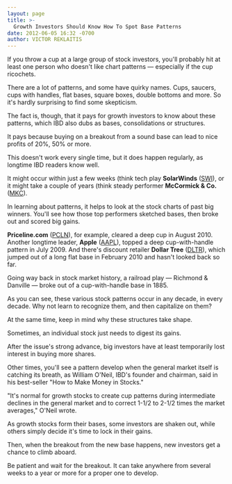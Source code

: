```yaml
---
layout: page
title: >-
  Growth Investors Should Know How To Spot Base Patterns
date: 2012-06-05 16:32 -0700
author: VICTOR REKLAITIS
---
```





If you throw a cup at a large group of stock investors, you'll probably hit at least one person who doesn't like chart patterns — especially if the cup ricochets.

  

There are a lot of patterns, and some have quirky names. Cups, saucers, cups with handles, flat bases, square boxes, double bottoms and more. So it's hardly surprising to find some skepticism.

  

The fact is, though, that it pays for growth investors to know about these patterns, which IBD also dubs as bases, consolidations or structures.

  

It pays because buying on a breakout from a sound base can lead to nice profits of 20%, 50% or more.

  

This doesn't work every single time, but it does happen regularly, as longtime IBD readers know well.

  

It might occur within just a few weeks (think tech play **SolarWinds** ([SWI](https://research.investors.com/quote.aspx?symbol=SWI)), or it might take a couple of years (think steady performer **McCormick & Co.** ([MKC](https://research.investors.com/quote.aspx?symbol=MKC)).

  

In learning about patterns, it helps to look at the stock charts of past big winners. You'll see how those top performers sketched bases, then broke out and scored big gains.

  

**Priceline.com** ([PCLN](https://research.investors.com/quote.aspx?symbol=PCLN)), for example, cleared a deep cup in August 2010. Another longtime leader, **Apple** ([AAPL](https://research.investors.com/quote.aspx?symbol=AAPL)), topped a deep cup-with-handle pattern in July 2009. And there's discount retailer **Dollar Tree** ([DLTR](https://research.investors.com/quote.aspx?symbol=DLTR)), which jumped out of a long flat base in February 2010 and hasn't looked back so far.

  

Going way back in stock market history, a railroad play — Richmond & Danville — broke out of a cup-with-handle base in 1885.

  

As you can see, these various stock patterns occur in any decade, in every decade. Why not learn to recognize them, and then capitalize on them?

  

At the same time, keep in mind why these structures take shape.

  

Sometimes, an individual stock just needs to digest its gains.

  

After the issue's strong advance, big investors have at least temporarily lost interest in buying more shares.

  

Other times, you'll see a pattern develop when the general market itself is catching its breath, as William O'Neil, IBD's founder and chairman, said in his best-seller "How to Make Money in Stocks."

  

"It's normal for growth stocks to create cup patterns during intermediate declines in the general market and to correct 1-1/2 to 2-1/2 times the market averages," O'Neil wrote.

  

As growth stocks form their bases, some investors are shaken out, while others simply decide it's time to lock in their gains.

  

Then, when the breakout from the new base happens, new investors get a chance to climb aboard.

  

Be patient and wait for the breakout. It can take anywhere from several weeks to a year or more for a proper one to develop.




